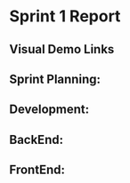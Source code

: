 # Sprint 1 Report

## Visual Demo Links

## Sprint Planning:

## Development:
   
## BackEnd:

## FrontEnd:

